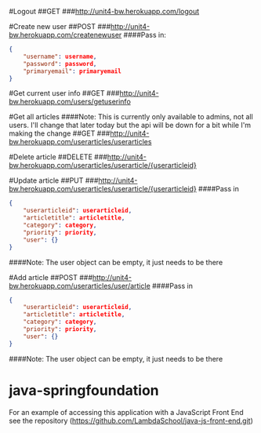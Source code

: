 #Logout
##GET 
###http://unit4-bw.herokuapp.com/logout

#Create new user
##POST 
###http://unit4-bw.herokuapp.com/createnewuser
####Pass in:
```json
{
    "username": username,
    "password": password,
    "primaryemail": primaryemail
}
```


#Get current user info
##GET 
###http://unit4-bw.herokuapp.com/users/getuserinfo

#Get all articles
####Note: This is currently only available to admins, not all users. I'll change that later 
today but the api will be down for a bit while I'm making the change
##GET
###http://unit4-bw.herokuapp.com/userarticles/userarticles

#Delete article
##DELETE
###http://unit4-bw.herokuapp.com/userarticles/userarticle/{userarticleid}

#Update article
##PUT
###http://unit4-bw.herokuapp.com/userarticles/userarticle/{userarticleid}
####Pass in
```json
{
    "userarticleid": userarticleid,
    "articletitle": articletitle,
    "category": category,
    "priority": priority,
    "user": {}
}
```
####Note: The user object can be empty, it just needs to be there

#Add article
##POST
###http://unit4-bw.herokuapp.com/userarticles/user/article
####Pass in
```json
{
    "userarticleid": userarticleid,
    "articletitle": articletitle,
    "category": category,
    "priority": priority,
    "user": {}
}
```
####Note: The user object can be empty, it just needs to be there

# java-springfoundation

For an example of accessing this application with a JavaScript Front End see the repository (https://github.com/LambdaSchool/java-js-front-end.git)
